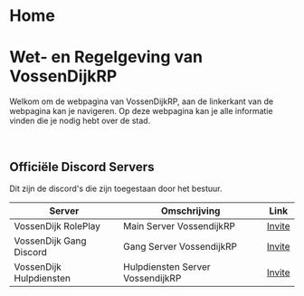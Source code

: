 # Home
<h1>Wet- en Regelgeving van VossenDijkRP</h1>

<p>
  Welkom om de webpagina van VossenDijkRP, aan de linkerkant van de webpagina kan je navigeren.
  Op deze webpagina kan je alle informatie vinden die je nodig hebt over de stad.
<p>
  <br>
<h2>Officiële Discord Servers</h2>
<p>
  Dit zijn de discord's die zijn toegestaan door het bestuur.
</p>
 <table>
   <thead>
     <tr>
        <th>Server</th>
        <th>Omschrijving</th>
        <th>Link</th>
     </tr>
   <thead>
     <tbody>
       <tr>
         <td>VossenDijk RolePlay</td>
         <td>Main Server VossendijkRP</td>
         <td align="center">
           <a href="https://discord.gg/wdrsgFp2nB">Invite</a>
         </td>
       </tr>
       <tr>
         <td>VossenDijk Gang Discord</td>
         <td>Gang Server VossendijkRP</td>
         <td align="center">
           <a href="https://discord.gg/W6z8d6aHFY">Invite</a>
         </td>
       </tr>
       <tr>
         <td>VossenDijk Hulpdiensten</td>
         <td>Hulpdiensten Server VossendijkRP</td>
         <td align="center">
           <a href="https://discord.gg/VHg4Bnk5av">Invite</a>
         </td>
       </tr>
  </table>
     
